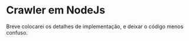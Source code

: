 # Crawler em NodeJs

Breve colocarei os detalhes de implementação, e deixar o código menos confuso.

